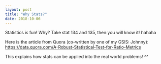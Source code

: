 ```yaml
---
layout: post
title: "Why Stats?"
date: 2018-10-06
---
```


Statistics is fun!
Why? Take stat 134 and 135, then you will know it! hahaha

Here is the article from Quora (co-written by one of my GSIS: Johnny): https://data.quora.com/A-Robust-Statistical-Test-for-Ratio-Metrics

This explains how stats can be applied into the real world problems! ^^
